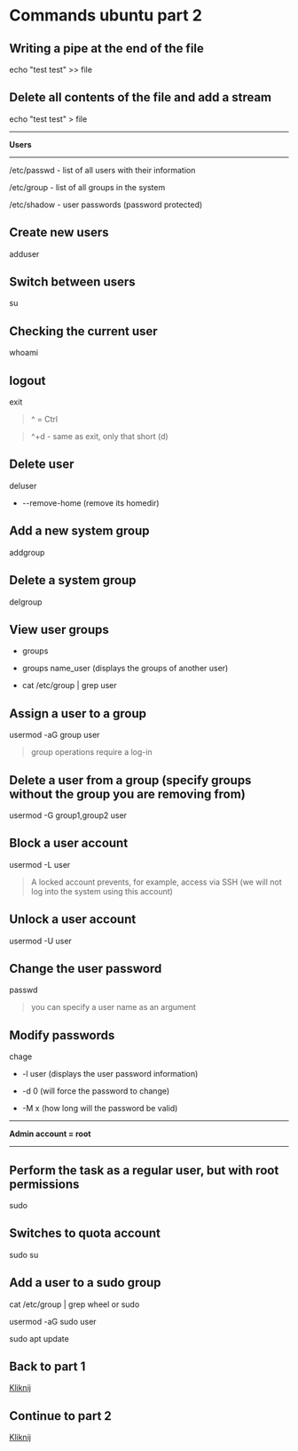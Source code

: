 # Commands ubuntu part 2 

## Writing a pipe at the end of the file
echo "test test" >> file

## Delete all contents of the file and add a stream
echo "test test" > file

---

**Users**

---

/etc/passwd - list of all users with their information

/etc/group - list of all groups in the system

/etc/shadow - user passwords (password protected)

## Create new users
adduser

## Switch between users
su

## Checking the current user
whoami

## logout
exit

> ^ = Ctrl

> ^+d - same as exit, only that short (d)

## Delete user
deluser
- --remove-home (remove its homedir)

## Add a new system group
addgroup

## Delete a system group
delgroup

## View user groups
- groups

- groups name_user (displays the groups of another user)

- cat /etc/group | grep user

## Assign a user to a group
usermod -aG group user

> group operations require a log-in

## Delete a user from a group (specify groups without the group you are removing from)
usermod -G group1,group2 user

## Block a user account
usermod -L user
> A locked account prevents, for example, access via SSH (we will not log into the system using this account)

## Unlock a user account
usermod -U user

## Change the user password
passwd
> you can specify a user name as an argument

## Modify passwords
chage
- -l user (displays the user password information)

- -d 0 (will force the password to change)

- -M x (how long will the password be valid)

---

**Admin account = root**

---

## Perform the task as a regular user, but with root permissions
sudo

## Switches to quota account
sudo su

## Add a user to a sudo group
cat /etc/group | grep wheel or sudo

usermod -aG sudo user

sudo apt update

## Back to part 1
[Kliknij](https://github.com/pokczampDev/Ubuntu-guide/blob/main/commands_part1/en/commands.md)

## Continue to part 2
[Kliknij](https://github.com/pokczampDev/Ubuntu-guide/blob/main/commands_part2/en/commands.md)